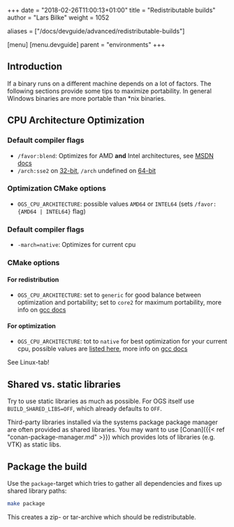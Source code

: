 +++
date = "2018-02-26T11:00:13+01:00"
title = "Redistributable builds"
author = "Lars Bilke"
weight = 1052

aliases = ["/docs/devguide/advanced/redistributable-builds"]

[menu]
  [menu.devguide]
    parent = "environments"
+++

## Introduction

If a binary runs on a different machine depends on a lot of factors. The following sections provide some tips to maximize portability. In general Windows binaries are more portable than *nix binaries.

## CPU Architecture Optimization

<div class='win'>

### Default compiler flags

- `/favor:blend`: Optimizes for AMD **and** Intel architectures, see [MSDN docs](https://msdn.microsoft.com/en-us/library/ms173505.aspx)
- `/arch:sse2` on [32-bit](https://msdn.microsoft.com/en-us//library/7t5yh4fd.aspx), `/arch` undefined on [64-bit](https://msdn.microsoft.com/en-us/library/jj620901.aspx)

### Optimization CMake options

- `OGS_CPU_ARCHITECTURE`: possible values `AMD64` or `INTEL64` (sets `/favor:{AMD64 | INTEL64}` flag)

</div>

<div class='linux'>

### Default compiler flags

- `-march=native`: Optimizes for current cpu

### CMake options

#### For redistribution

- `OGS_CPU_ARCHITECTURE`: set to `generic` for good balance between optimization and portability; set to `core2` for maximum portability, more info on [gcc docs](https://gcc.gnu.org/onlinedocs/gcc/x86-Options.html#index-mtune-15)

#### For optimization

- `OGS_CPU_ARCHITECTURE`: tot to `native` for best optimization for your current cpu, possible values are [listed here](https://stackoverflow.com/a/25095818/80480), more info on [gcc docs](https://gcc.gnu.org/onlinedocs/gcc/x86-Options.html#index-mtune-15)

</div>

<div class='mac'>
See Linux-tab!
</div>

## Shared vs. static libraries

Try to use static libraries as much as possible. For OGS itself use `BUILD_SHARED_LIBS=OFF`, which already defaults to `OFF`.

Third-party libraries installed via the systems package package manager are often provided as shared libraries. You may want to use [Conan]({{< ref "conan-package-manager.md" >}}) which provides lots of libraries (e.g. VTK) as static libs.

## Package the build

Use the `package`-target which tries to gather all dependencies and fixes up shared library paths:

```bash
make package
```

This creates a zip- or tar-archive which should be redistributable.

